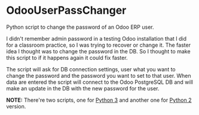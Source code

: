 # OdooUserPassChanger

Python script to change the password of an Odoo ERP user.

I didn't remember admin password in a testing Odoo installation that I did for a classroom practice, so I was trying to recover or change it. The faster idea I thought was to change the password in the DB. So I thought to make this script to if it happens again it could fix faster.

The script will ask for DB connection settings, user what you want to change the password and the password you want to set to that user. When data are entered the script will connect to the Odoo PostgreSQL DB and will make an update in the DB with the new password for the user.

**NOTE:**
There're two scripts, one for [Python 3](https://github.com/jesusdanielcf/OdooUserPassChanger/blob/master/OdooUserPassChanger.py) and another one for [Python 2](https://github.com/jesusdanielcf/OdooUserPassChanger/blob/master/OdooUserPassChanger.py) version.
